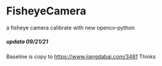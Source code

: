 # FisheyeCamera
a fisheye camera calibrate with new opencv-python
##### updata 09/21/21

Baseline is copy to https://www.jiangdabai.com/3481
Thinks
